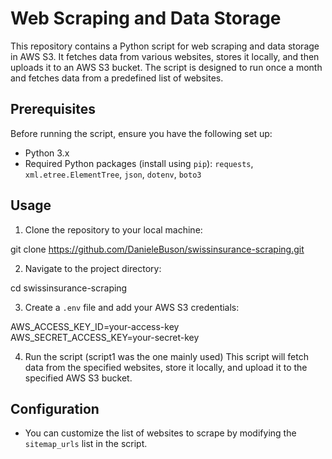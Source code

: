 # Web Scraping and Data Storage

This repository contains a Python script for web scraping and data storage in AWS S3. It fetches data from various websites, stores it locally, and then uploads it to an AWS S3 bucket. The script is designed to run once a month and fetches data from a predefined list of websites.

## Prerequisites

Before running the script, ensure you have the following set up:

- Python 3.x
- Required Python packages (install using `pip`): `requests`, `xml.etree.ElementTree`, `json`, `dotenv`, `boto3`

## Usage

1. Clone the repository to your local machine:

git clone https://github.com/DanieleBuson/swissinsurance-scraping.git

2. Navigate to the project directory:

cd swissinsurance-scraping

3. Create a `.env` file and add your AWS S3 credentials:

AWS_ACCESS_KEY_ID=your-access-key
AWS_SECRET_ACCESS_KEY=your-secret-key


4. Run the script (script1 was the one mainly used)
This script will fetch data from the specified websites, store it locally, and upload it to the specified AWS S3 bucket.


## Configuration

- You can customize the list of websites to scrape by modifying the `sitemap_urls` list in the script.

